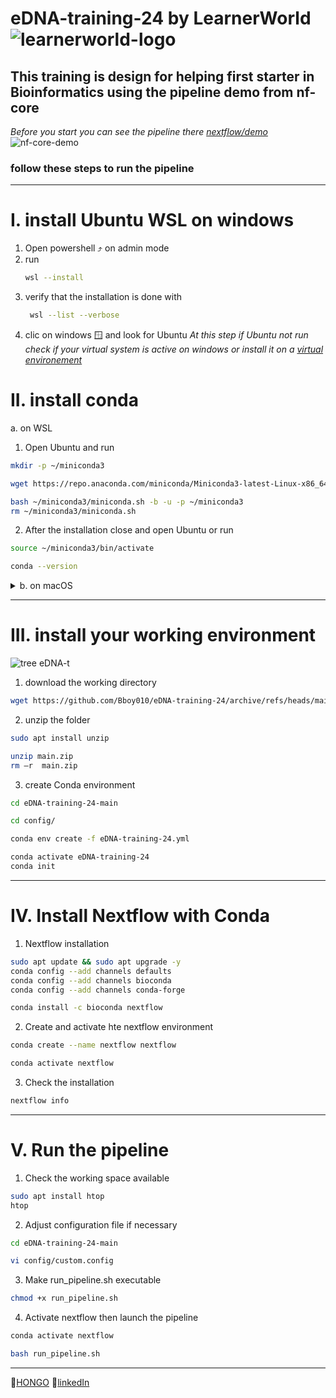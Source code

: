 # eDNA-training-24  by LearnerWorld ![learnerworld-logo](https://github.com/user-attachments/assets/7c10bd02-c8d9-44a7-8acc-ccf3c4809b1a)

This training is design for helping first starter in Bioinformatics using the pipeline demo from nf-core
--- 
*Before you start you can see the pipeline there [nextflow/demo](https://nf-co.re/demo/1.0.1/)*
![nf-core-demo](https://github.com/user-attachments/assets/c090df3e-bf0c-47ef-af6d-8196c1010e75)

### follow these steps to run the pipeline
---
# I. install Ubuntu WSL on windows
1. Open powershell ⤴️ on admin mode
2. run
   ```bash
   wsl --install
   ```
4. verify that the installation is done with
   ```bash
    wsl --list --verbose
   ```
6. clic on windows 🪟 and look for Ubuntu
*At this step if Ubuntu not run check if your virtual system is active on windows or install it on a [virtual environement](https://www.virtualbox.org/)*

# II. install conda
a. on WSL
1. Open Ubuntu and run
```bash
mkdir -p ~/miniconda3
```
```bash
wget https://repo.anaconda.com/miniconda/Miniconda3-latest-Linux-x86_64.sh -O ~/miniconda3/miniconda.sh
```
```bash
bash ~/miniconda3/miniconda.sh -b -u -p ~/miniconda3
rm ~/miniconda3/miniconda.sh
```
2. After the installation close and open Ubuntu or run
```bash
source ~/miniconda3/bin/activate
```
```bash
conda --version
```
<details>
<summary>b. on macOS</summary>
<br>
1. Install Homebrew
   <br>
   
   ```bash
   /bin/bash -c "$(curl -fsSL https://raw.githubusercontent.com/Homebrew/install/HEAD/install.sh)"
   ```
   <br>
   
2. install Miniconda
   ```bash
   brew install --cask miniconda
   ```
   <br>
3. add Miniconda path
   ```bash
   echo 'export PATH="/usr/local/miniconda3/bin:$PATH"' >> ~/.zshrc
   source ~/.zshrc
   ```
   <br>
4. check installation
   ```bash
   conda --version
   ```
</details>

---
# III. install your working environment
![tree eDNA-t](https://github.com/user-attachments/assets/2d70eba7-f09a-4972-95eb-75b3be24698b)

1. download the working directory
```bash
wget https://github.com/Bboy010/eDNA-training-24/archive/refs/heads/main.zip
```
2. unzip the folder
```bash
sudo apt install unzip
```
```bash
unzip main.zip
rm –r  main.zip
```
3. create Conda environment
```bash
cd eDNA-training-24-main
```
```bash
cd config/
```
```bash
conda env create -f eDNA-training-24.yml
```
```bash
conda activate eDNA-training-24
conda init
```
---
# IV. Install Nextflow with Conda
1. Nextflow installation
```bash
sudo apt update && sudo apt upgrade -y
conda config --add channels defaults
conda config --add channels bioconda
conda config --add channels conda-forge
```
```bash
conda install -c bioconda nextflow
```
2. Create and activate hte  nextflow environment
```bash
conda create --name nextflow nextflow
```
```bash
conda activate nextflow
```
3. Check the installation
```bash
nextflow info
```
---
# V. Run the pipeline
1. Check the working space available
```bash
sudo apt install htop
htop
```
2. Adjust configuration file if necessary
```bash
cd eDNA-training-24-main
```
```bash
vi config/custom.config
```
3. Make run_pipeline.sh executable
```bash
chmod +x run_pipeline.sh 
```
4. Activate nextflow then launch the pipeline
```bash
conda activate nextflow
```
```bash
bash run_pipeline.sh
```
---

🤦[HONGO](hkoffianderson@gmail.com) 🔗[linkedIn](https://www.linkedin.com/in/koffi-anderson-hongo-b165a4170/)
